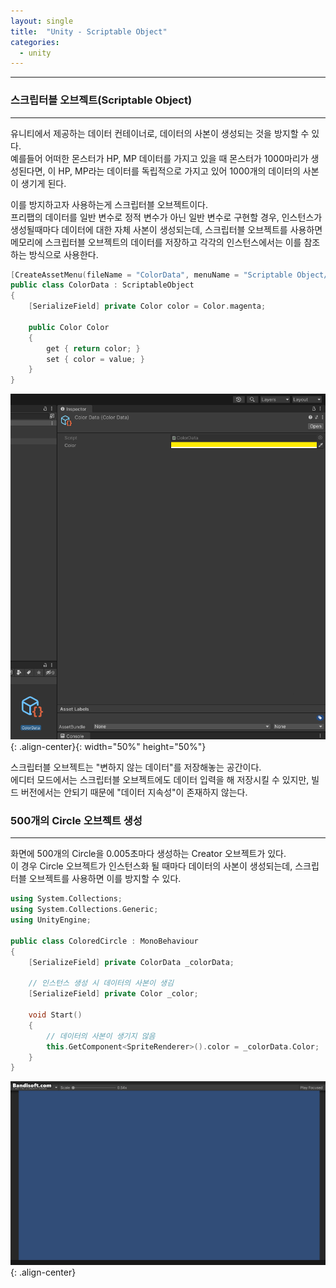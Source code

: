 ```yaml
---
layout: single
title:  "Unity - Scriptable Object"
categories:
  - unity
---
```


---

### 스크립터블 오브젝트(Scriptable Object)
---

유니티에서 제공하는 데이터 컨테이너로, 데이터의 사본이 생성되는 것을 방지할 수 있다.  
예를들어 어떠한 몬스터가 HP, MP 데이터를 가지고 있을 때 몬스터가 1000마리가 생성된다면, 이 HP, MP라는 데이터를 독립적으로 가지고 있어 1000개의 데이터의 사본이 생기게 된다.

이를 방지하고자 사용하는게 스크립터블 오브젝트이다.  
프리팹의 데이터를 일반 변수로 정적 변수가 아닌 일반 변수로 구현할 경우, 인스턴스가 생성될때마다 데이터에 대한 자체 사본이 생성되는데, 스크립터블 오브젝트를 사용하면 메모리에 스크립터블 오브젝트의 데이터를 저장하고 각각의 인스턴스에서는 이를 참조하는 방식으로 사용한다.

```c++
[CreateAssetMenu(fileName = "ColorData", menuName = "Scriptable Object/ColorData", order = int.MaxValue)]
public class ColorData : ScriptableObject
{
    [SerializeField] private Color color = Color.magenta;

    public Color Color
    {
        get { return color; }
        set { color = value; }
    }
}
```

![](/assets/images/unity_scriptableObject.png){: .align-center}{: width="50%" height="50%"}

스크립터블 오브젝트는 "변하지 않는 데이터"를 저장해놓는 공간이다.  
에디터 모드에서는 스크립터블 오브젝트에도 데이터 입력을 해 저장시킬 수 있지만, 빌드 버전에서는 안되기 때문에 "데이터 지속성"이 존재하지 않는다.

### 500개의 Circle 오브젝트 생성
---

화면에 500개의 Circle을 0.005초마다 생성하는 Creator 오브젝트가 있다.  
이 경우 Circle 오브젝트가 인스턴스화 될 때마다 데이터의 사본이 생성되는데, 스크립터블 오브젝트를 사용하면 이를 방지할 수 있다.

```c++
using System.Collections;
using System.Collections.Generic;
using UnityEngine;

public class ColoredCircle : MonoBehaviour
{
    [SerializeField] private ColorData _colorData;

    // 인스턴스 생성 시 데이터의 사본이 생김
    [SerializeField] private Color _color;

    void Start()
    {
        // 데이터의 사본이 생기지 않음
        this.GetComponent<SpriteRenderer>().color = _colorData.Color;
    }
}
```

![](/assets/images/unity_circleCreator.gif){: .align-center}